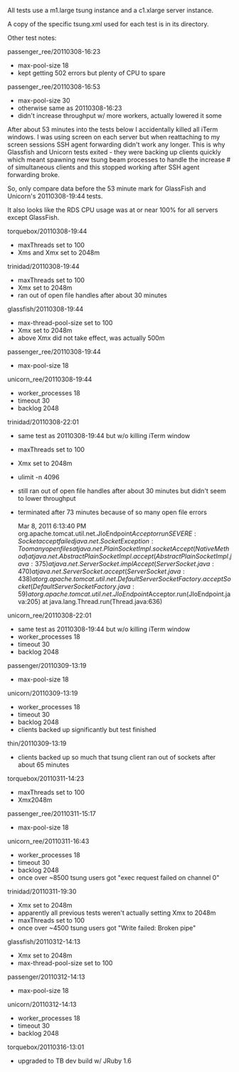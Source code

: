 All tests use a m1.large tsung instance and a c1.xlarge server
instance.

A copy of the specific tsung.xml used for each test is in its
directory.


Other test notes:

passenger_ree/20110308-16:23
* max-pool-size 18
* kept getting 502 errors but plenty of CPU to spare

passenger_ree/20110308-16:53
* max-pool-size 30
* otherwise same as 20110308-16:23
* didn't increase throughput w/ more workers, actually
  lowered it some



After about 53 minutes into the tests below I accidentally killed all
iTerm windows. I was using screen on each server but when reattaching
to my screen sessions SSH agent forwarding didn't work any
longer. This is why Glassfish and Unicorn tests exited - they were
backing up clients quickly which meant spawning new tsung beam
processes to handle the increase # of simultaneous clients and this
stopped working after SSH agent forwarding broke.

So, only compare data before the 53 minute mark for GlassFish and
Unicorn's 20110308-19:44 tests.

It also looks like the RDS CPU usage was at or near 100% for all
servers except GlassFish.

torquebox/20110308-19:44
* maxThreads set to 100
* Xms and Xmx set to 2048m

trinidad/20110308-19:44
* maxThreads set to 100
* Xmx set to 2048m
* ran out of open file handles after about 30 minutes

glassfish/20110308-19:44
* max-thread-pool-size set to 100
* Xmx set to 2048m
* above Xmx did not take effect, was actually 500m

passenger_ree/20110308-19:44
* max-pool-size 18

unicorn_ree/20110308-19:44
* worker_processes 18
* timeout 30
* backlog 2048



trinidad/20110308-22:01
* same test as 20110308-19:44 but w/o killing iTerm window
* maxThreads set to 100
* Xmx set to 2048m
* ulimit -n 4096
* still ran out of open file handles after about 30 minutes
  but didn't seem to lower throughput
* terminated after 73 minutes because of so many open file errors

    Mar 8, 2011 6:13:40 PM org.apache.tomcat.util.net.JIoEndpoint$Acceptor run
    SEVERE: Socket accept failed
    java.net.SocketException: Too many open files
            at java.net.PlainSocketImpl.socketAccept(Native Method)
            at java.net.AbstractPlainSocketImpl.accept(AbstractPlainSocketImpl.java:375)
            at java.net.ServerSocket.implAccept(ServerSocket.java:470)
            at java.net.ServerSocket.accept(ServerSocket.java:438)
            at org.apache.tomcat.util.net.DefaultServerSocketFactory.acceptSocket(DefaultServerSocketFactory.java:59)
            at org.apache.tomcat.util.net.JIoEndpoint$Acceptor.run(JIoEndpoint.java:205)
            at java.lang.Thread.run(Thread.java:636)


unicorn_ree/20110308-22:01
* same test as 20110308-19:44 but w/o killing iTerm window
* worker_processes 18
* timeout 30
* backlog 2048

passenger/20110309-13:19
* max-pool-size 18

unicorn/20110309-13:19
* worker_processes 18
* timeout 30
* backlog 2048
* clients backed up significantly but test finished

thin/20110309-13:19
* clients backed up so much that tsung client ran out of sockets after
  about 65 minutes

torquebox/20110311-14:23
* maxThreads set to 100
* Xmx2048m

passenger_ree/20110311-15:17
* max-pool-size 18

unicorn_ree/20110311-16:43
* worker_processes 18
* timeout 30
* backlog 2048
* once over ~8500 tsung users got "exec request failed on channel 0"

trinidad/20110311-19:30
* Xmx set to 2048m
* apparently all previous tests weren't actually setting Xmx to 2048m
* maxThreads set to 100
* once over ~4500 tsung users got "Write failed: Broken pipe"

glassfish/20110312-14:13
* Xmx set to 2048m
* max-thread-pool-size set to 100

passenger/20110312-14:13
* max-pool-size 18

unicorn/20110312-14:13
* worker_processes 18
* timeout 30
* backlog 2048


torquebox/20110316-13:01
* upgraded to TB dev build w/ JRuby 1.6
